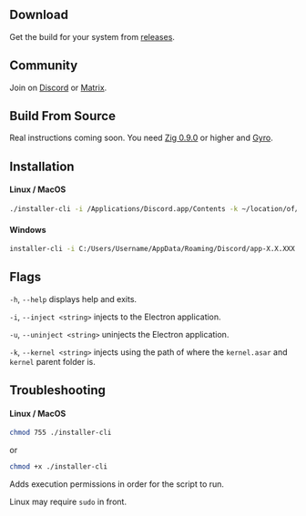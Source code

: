 ## Download

Get the build for your system from [releases](https://github.com/kernel-mod/installer-cli/releases/latest).

## Community

Join on [Discord](https://discord.gg/8mPTjTZ4SZ) or [Matrix](https://matrix.to/#/!iWdiwStUmqwDcNfYbG:bigdumb.gq?via=bigdumb.gq&via=catvibers.me&via=matrix.org).

## Build From Source

Real instructions coming soon. You need [Zig 0.9.0](https://ziglang.org/download/) or higher and [Gyro](https://github.com/mattnite/gyro).

## Installation

#### Linux / MacOS

```zsh
./installer-cli -i /Applications/Discord.app/Contents -k ~/location/of/kernel
```

#### Windows

```bash
installer-cli -i C:/Users/Username/AppData/Roaming/Discord/app-X.X.XXX -k location/of/kernel
```

## Flags

`-h`, `--help` displays help and exits.

`-i`, `--inject <string>` injects to the Electron application. 

`-u`, `--uninject <string>` uninjects the Electron application.

`-k`, `--kernel <string>` injects using the path of where the `kernel.asar` and `kernel` parent folder is.

## Troubleshooting

#### Linux / MacOS

```zsh
chmod 755 ./installer-cli
```

or

```zsh
chmod +x ./installer-cli
```

Adds execution permissions in order for the script to run.

Linux may require `sudo` in front.
